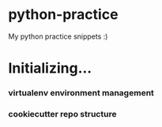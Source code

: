 # python-practice
My python practice snippets :)

# Initializing...

### virtualenv environment management
### cookiecutter repo structure
